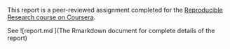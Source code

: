 This report is a peer-reviewed assignment completed for the [Reproducible Research course on Coursera](https://www.coursera.org/learn/reproducible-research).

See ![report.md ](The Rmarkdown document for complete details of the report)
